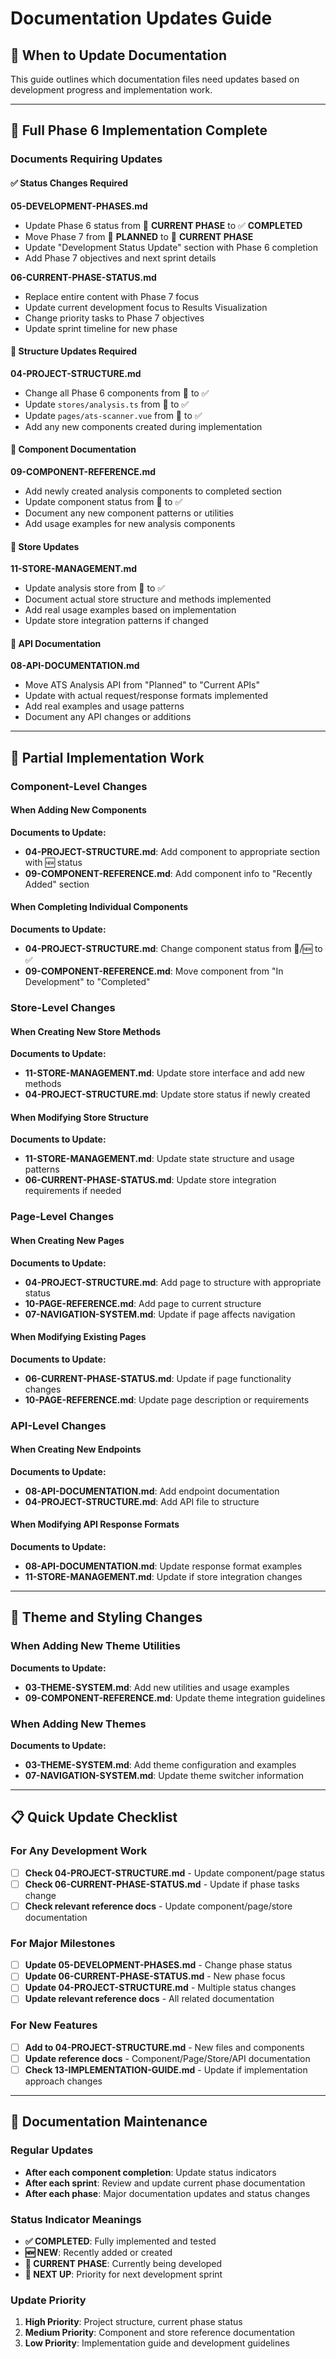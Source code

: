 # Documentation Updates Guide

## 📝 When to Update Documentation

This guide outlines which documentation files need updates based on development progress and implementation work.

---

## 🎯 Full Phase 6 Implementation Complete

### **Documents Requiring Updates**

#### **✅ Status Changes Required**

**05-DEVELOPMENT-PHASES.md**
- Update Phase 6 status from 🚧 **CURRENT PHASE** to ✅ **COMPLETED**
- Move Phase 7 from 🚧 **PLANNED** to 🚧 **CURRENT PHASE**
- Update "Development Status Update" section with Phase 6 completion
- Add Phase 7 objectives and next sprint details

**06-CURRENT-PHASE-STATUS.md**
- Replace entire content with Phase 7 focus
- Update current development focus to Results Visualization
- Change priority tasks to Phase 7 objectives
- Update sprint timeline for new phase

#### **📂 Structure Updates Required**

**04-PROJECT-STRUCTURE.md**
- Change all Phase 6 components from 🚧 to ✅
- Update `stores/analysis.ts` from 🚧 to ✅
- Update `pages/ats-scanner.vue` from 🚧 to ✅
- Add any new components created during implementation

#### **🧩 Component Documentation**

**09-COMPONENT-REFERENCE.md**
- Add newly created analysis components to completed section
- Update component status from 🚧 to ✅
- Document any new component patterns or utilities
- Add usage examples for new analysis components

#### **🏪 Store Updates**

**11-STORE-MANAGEMENT.md**
- Update analysis store from 🚧 to ✅
- Document actual store structure and methods implemented
- Add real usage examples based on implementation
- Update store integration patterns if changed

#### **🔌 API Documentation**

**08-API-DOCUMENTATION.md**
- Move ATS Analysis API from "Planned" to "Current APIs"
- Update with actual request/response formats implemented
- Add real examples and usage patterns
- Document any API changes or additions

---

## 🔧 Partial Implementation Work

### **Component-Level Changes**

#### **When Adding New Components**
**Documents to Update:**
- **04-PROJECT-STRUCTURE.md**: Add component to appropriate section with 🆕 status
- **09-COMPONENT-REFERENCE.md**: Add component info to "Recently Added" section

#### **When Completing Individual Components**
**Documents to Update:**
- **04-PROJECT-STRUCTURE.md**: Change component status from 🚧/🆕 to ✅
- **09-COMPONENT-REFERENCE.md**: Move component from "In Development" to "Completed"

### **Store-Level Changes**

#### **When Creating New Store Methods**
**Documents to Update:**
- **11-STORE-MANAGEMENT.md**: Update store interface and add new methods
- **04-PROJECT-STRUCTURE.md**: Update store status if newly created

#### **When Modifying Store Structure**
**Documents to Update:**
- **11-STORE-MANAGEMENT.md**: Update state structure and usage patterns
- **06-CURRENT-PHASE-STATUS.md**: Update store integration requirements if needed

### **Page-Level Changes**

#### **When Creating New Pages**
**Documents to Update:**
- **04-PROJECT-STRUCTURE.md**: Add page to structure with appropriate status
- **10-PAGE-REFERENCE.md**: Add page to current structure
- **07-NAVIGATION-SYSTEM.md**: Update if page affects navigation

#### **When Modifying Existing Pages**
**Documents to Update:**
- **06-CURRENT-PHASE-STATUS.md**: Update if page functionality changes
- **10-PAGE-REFERENCE.md**: Update page description or requirements

### **API-Level Changes**

#### **When Creating New Endpoints**
**Documents to Update:**
- **08-API-DOCUMENTATION.md**: Add endpoint documentation
- **04-PROJECT-STRUCTURE.md**: Add API file to structure

#### **When Modifying API Response Formats**
**Documents to Update:**
- **08-API-DOCUMENTATION.md**: Update response format examples
- **11-STORE-MANAGEMENT.md**: Update if store integration changes

---

## 🎨 Theme and Styling Changes

### **When Adding New Theme Utilities**
**Documents to Update:**
- **03-THEME-SYSTEM.md**: Add new utilities and usage examples
- **09-COMPONENT-REFERENCE.md**: Update theme integration guidelines

### **When Adding New Themes**
**Documents to Update:**
- **03-THEME-SYSTEM.md**: Add theme configuration and examples
- **07-NAVIGATION-SYSTEM.md**: Update theme switcher information

---

## 📋 Quick Update Checklist

### **For Any Development Work**
- [ ] **Check 04-PROJECT-STRUCTURE.md** - Update component/page status
- [ ] **Check 06-CURRENT-PHASE-STATUS.md** - Update if phase tasks change
- [ ] **Check relevant reference docs** - Update component/page/store documentation

### **For Major Milestones**
- [ ] **Update 05-DEVELOPMENT-PHASES.md** - Change phase status
- [ ] **Update 06-CURRENT-PHASE-STATUS.md** - New phase focus
- [ ] **Update 04-PROJECT-STRUCTURE.md** - Multiple status changes
- [ ] **Update relevant reference docs** - All related documentation

### **For New Features**
- [ ] **Add to 04-PROJECT-STRUCTURE.md** - New files and components
- [ ] **Update reference docs** - Component/Page/Store/API documentation
- [ ] **Check 13-IMPLEMENTATION-GUIDE.md** - Update if implementation approach changes

---

## 🔄 Documentation Maintenance

### **Regular Updates**
- **After each component completion**: Update status indicators
- **After each sprint**: Review and update current phase documentation
- **After each phase**: Major documentation updates and status changes

### **Status Indicator Meanings**
- **✅ COMPLETED**: Fully implemented and tested
- **🆕 NEW**: Recently added or created
- **🚧 CURRENT PHASE**: Currently being developed
- **🎯 NEXT UP**: Priority for next development sprint

### **Update Priority**
1. **High Priority**: Project structure, current phase status
2. **Medium Priority**: Component and store reference documentation
3. **Low Priority**: Implementation guide and development guidelines